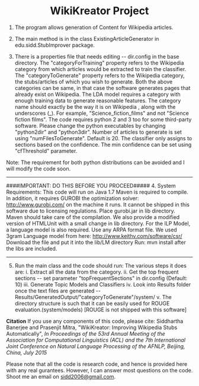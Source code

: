 <h1 align=center>WikiKreator Project</h1>

1. The program allows generation of Content for Wikipedia articles. 

2. The main method is in the class ExistingArticleGenerator in edu.sidd.StubImprover package. 

3. There is a properties file that needs editing -- dir.config in the base directory. 
The "categoryForTraining" property refers to the Wikipedia category from which articles would be extracted to train the classifier.
The "categoryToGenerate" property refers to the Wikipedia category, the stubs/articles of which you wish to generate.
Both the above categories can be same, in that case the software generates pages that already exist on Wikipedia.
The LDA model requires a category with enough training data to generate reasonable features.
The category name should exactly be the way it is on Wikipedia , along with the underscores (_). For example, "Science_fiction_films" and not "Science fiction films".
The code requires python 2 and 3 too for some third-party software.
Please change the python executables by changing "python2dir" and "python3dir".
Number of articles to generate is set using "numFilesToGenerate". Default is 20.
The classifier only assigns to sections based on the confidence. The min confidence can be set using "cfThreshold" parameter.

Note: The requirement for both python distributions can be avoided and I will modify the code soon. 

****************************************************************************************************************
####IMPORTANT: DO THIS BEFORE YOU PROCEED#####
4. System Requirements:
This code will run on Java 1.7
Maven is required to compile.
In addition, it requires GUROBI the optimization solver: http://www.gurobi.com/ on the machine it runs. It cannot be shipped in this software due to licensing regulations.
Place gurobi.jar in lib directory. Maven should take care of the compilation. 
We also provide a modified version of HTMLUnit with a small change in lib directory. 
For the ILP Model, a language model is also required. Use any ARPA format file. 
We used 3gram Language model from here: http://www.keithv.com/software/csr/
Download the file and put it into the lib/LM directory
Run: mvn install after the libs are included.	
******************************************************************************************************************

5. Run the main class and the code should run: The various steps it does are:
	i. Extract all the data from the category.
	ii. Get the top frequent sections -- set parameter "topFrequentSections" in dir.config (Default: 10)
	iii. Generate Topic Models and Classifiers
	iv. Look into Results folder once the text files are generated -- Results/GeneratedOutput/"categoryToGenerate"/system/
	v. The directory structure is such that it can be easily used for ROUGE evaluation.(system/models) [ROUGE is not shipped with this software]

**Citation**
If you use any components of this code, please cite:
Siddhartha Banerjee and Prasenjit Mitra, "WikiKreator: Improving Wikipedia Stubs Automatically", *In Proceedings of the 53rd Annual Meeting of the Association for Computational Linguistics (ACL) and the 7th International Joint Conference on Natural Language Processing of the AFNLP, Beijing, China, July 2015* 

Please note that all the code is research code, and hence is provided here with any real gurantees. However, I can answer most questions on the code. Shoot me an email on sidd2006@gmail.com. 
